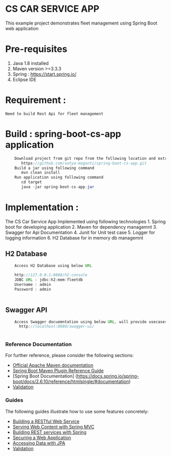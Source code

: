 # CS CAR SERVICE APP
This example project demonstrates  fleet management using Spring Boot web application

# Pre-requisites
1. Java 1.8 installed
2. Maven version >=3.3.3
3. Spring  : https://start.spring.io/  
4. Eclipse IDE  

# Requirement :
	Need to build Rest Api for fleet management

# Build : spring-boot-cs-app application 
```java
	Download project from git repo from the following location and extract project
	   https://github.com/satya-moganti/spring-boot-cs-app.git
	Build a jar using following command
	   mvn clean install
	Run application using following command
       cd target
	   java -jar spring-boot-cs-app.jar	

```	

# Implementation :
  The CS Car Service App Implemented using following technologies
    1. Spring boot  for developing application
	2. Maven for dependency managemnt
	3. Swagger for Api Documentation
	4. Junit for Unit test case
	5. Logger for logging information
	6. H2 Database for in memory db managemnt

## H2 Database  
```java
	Access H2 Database using below URL 
	
	http://127.0.0.1:8080/h2-console 
	JDBC URL : jdbc:h2:mem:fleetdb
	Username : admin
	Password : admin
	
```

## Swagger API 
```java
	Access Swagger docuemntation using below URL, will provide usecases of Rest Api (validate and execute api here)  
	  http://localhost:8080/swagger-ui/
	 
```

### Reference Documentation
For further reference, please consider the following sections:

* [Official Apache Maven documentation](https://maven.apache.org/guides/index.html)
* [Spring Boot Maven Plugin Reference Guide](https://docs.spring.io/spring-boot/docs/2.6.10/maven-plugin/reference/html/)
* [Spring Boot Documentation] (https://docs.spring.io/spring-boot/docs/2.6.10/reference/htmlsingle/#documentation)
* [Validation](https://docs.spring.io/spring-boot/docs/2.6.10/reference/htmlsingle/#io.validation)

### Guides
The following guides illustrate how to use some features concretely:

* [Building a RESTful Web Service](https://spring.io/guides/gs/rest-service/)
* [Serving Web Content with Spring MVC](https://spring.io/guides/gs/serving-web-content/)
* [Building REST services with Spring](https://spring.io/guides/tutorials/rest/)
* [Securing a Web Application](https://spring.io/guides/gs/securing-web/)
* [Accessing Data with JPA](https://spring.io/guides/gs/accessing-data-jpa/)
* [Validation](https://spring.io/guides/gs/validating-form-input/)

